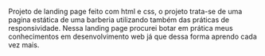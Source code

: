 Projeto de landing page feito com html e css, o projeto trata-se de uma pagina estática de uma barberia utilizando também das práticas de responsividade. Nessa landing page procurei botar em prática meus conhecimentos em desenvolvimento web  já que dessa forma aprendo cada vez mais.